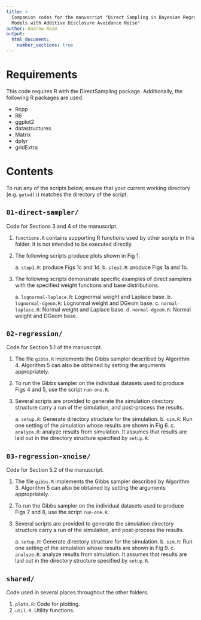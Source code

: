 ```yaml
---
title: >
  Companion codes for the manuscript "Direct Sampling in Bayesian Regression
  Models with Additive Disclosure Avoidance Noise"
author: Andrew Raim
output: 
  html_document:
    number_sections: true
---
```


# Requirements

This code requires R with the DirectSampling package. Additionally, the
following R packages are used.

- Rcpp
- R6
- ggplot2
- datastructures
- Matrix
- dplyr
- gridExtra

# Contents
To run any of the scripts below, ensure that your current working directory
(e.g. `getwd()`) matches the directory of the script.

## `01-direct-sampler/`
Code for Sections 3 and 4 of the manuscript.

1. `functions.R` contains supporting R functions used by other scripts in this
   folder. It is not intended to be executed directly.

2. The following scripts produce plots shown in Fig 1.

   a. `step1.R`: produce Figs 1c and 1d.
   b. `step2.R`: produce Figs 1a and 1b.

3. The following scripts demonstrate specific examples of direct samplers with
   the specified weight functions and base distributions.

   a. `lognormal-laplace.R`: Lognormal weight and Laplace base.
   b. `lognormal-dgeom.R`: Lognormal weight and DGeom base.
   c. `normal-laplace.R`: Normal weight and Laplace base.
   d. `normal-dgeom.R`:  Normal weight and DGeom base.

## `02-regression/`
Code for Section 5.1 of the manuscript.

1. The file `gibbs.R` implements the Gibbs sampler described by Algorithm 4.
   Algorithm 5 can also be obtained by setting the arguments appropriately.

2. To run the Gibbs sampler on the individual datasets used to produce Figs 4
   and 5, use the script `run-one.R`.

3. Several scripts are provided to generate the simulation directory structure
   carry a run of the simulation, and post-process the results.

   a. `setup.R`: Generate directory structure for the simulation.
   b. `sim.R`: Run one setting of the simulation whose results are shown in
      Fig 6.
   c. `analyze.R`: analyze results from simulation. It assumes that results are
      laid out in the directory structure specified by `setup.R`.

## `03-regression-xnoise/`
Code for Section 5.2 of the manuscript.

1. The file `gibbs.R` implements the Gibbs sampler described by Algorithm 3.
   Algorithm 5 can also be obtained by setting the arguments appropriately.

2. To run the Gibbs sampler on the individual datasets used to produce Figs 7
   and 8, use the script `run-one.R`.

3. Several scripts are provided to generate the simulation directory structure
   carry a run of the simulation, and post-process the results.

   a. `setup.R`: Generate directory structure for the simulation.
   b. `sim.R`: Run one setting of the simulation whose results are shown in
      Fig 9.
   c. `analyze.R`: analyze results from simulation. It assumes that results are
      laid out in the directory structure specified by `setup.R`.


## `shared/`
Code used in several places throughout the other folders.

1. `plots.R`: Code for plotting.
2. `util.R`: Utility functions.


